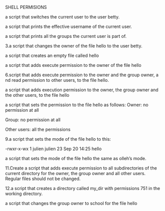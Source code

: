 SHELL PERMISIONS



a script that switches the current user to the user betty.



a script that prints the effective username of the current user.



a script that prints all the groups the current user is part of.



3.a script that changes the owner of the file hello to the user betty.



a script that creates an empty file called hello



a script that adds execute permission to the owner of the file hello



6.script that adds execute permission to the owner and the group owner, a nd read permission to other users, to the file hello.



a script that adds execution permission to the owner, the group owner and the other users, to the file hello



a script that sets the permission to the file hello as follows: Owner: no permission at all



Group: no permission at all



Other users: all the permissions



9.a script that sets the mode of the file hello to this:



-rwxr-x-wx 1 julien julien 23 Sep 20 14:25 hello



a script that sets the mode of the file hello the same as olleh’s mode.

11.Create a script that adds execute permission to all subdirectories of the current directory for the owner, the group owner and all other users. Regular files should not be changed.



12.a script that creates a directory called my_dir with permissions 751 in the working directory.



a script that changes the group owner to school for the file hello



